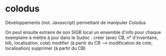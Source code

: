 # colodus
Développements (not. Javascript) permettant de manipuler Colodus

On peut ensuite extraire de son SIGB local un ensemble d'info pour chaque exemplaire à mettre à jour dans le Sudoc :
créer (avec CB, n° d'inventaire, bib, localisation, cote)
modifier (à partir du CB --> modification de cote, localisation)
supprimer (à partir du CB)
